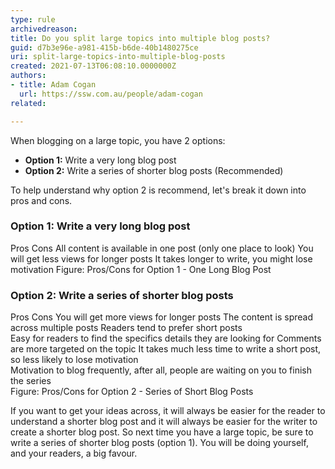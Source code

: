 ```yaml
---
type: rule
archivedreason:
title: Do you split large topics into multiple blog posts?
guid: d7b3e96e-a981-415b-b6de-40b1480275ce
uri: split-large-topics-into-multiple-blog-posts
created: 2021-07-13T06:08:10.0000000Z
authors:
- title: Adam Cogan
  url: https://ssw.com.au/people/adam-cogan
related:

---
```


When blogging on a large topic, you have 2 options:

- **Option 1:** Write a very long blog post
- **Option 2:** Write a series of shorter blog posts (Recommended)

To help understand why option 2 is recommend, let's break it down into pros and cons.

<!--endintro-->

### Option 1: Write a very long blog post
Pros	Cons
All content is available in one post (only one place to look)	You will get less views for longer posts
It takes longer to write, you might lose motivation
Figure: Pros/Cons for Option 1 - One Long Blog Post

### Option 2: Write a series of shorter blog posts
Pros	Cons
You will get more views for longer posts	The content is spread across multiple posts
Readers tend to prefer short posts	
Easy for readers to find the specifics details they are looking for	
Comments are more targeted on the topic	
It takes much less time to write a short post, so less likely to lose motivation	
Motivation to blog frequently, after all, people are waiting on you to finish the series	
Figure: Pros/Cons for Option 2 - Series of Short Blog Posts

If you want to get your ideas across, it will always be easier for the reader to understand a shorter blog post and it will always be easier for the writer to create a shorter blog post.
So next time you have a large topic, be sure to write a series of shorter blog posts (option 1). You will be doing yourself, and your readers, a big favour.
